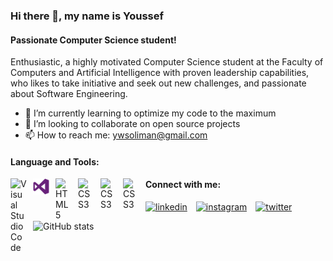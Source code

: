 ### Hi there 👋, my name is Youssef
#### Passionate Computer Science student!
Enthusiastic, a highly motivated Computer Science student at the Faculty of Computers and Artificial Intelligence with proven leadership capabilities, who likes to take initiative and seek out new challenges, and passionate about Software Engineering.

- 🌱 I’m currently learning to optimize my code to the maximum 
- 👯 I’m looking to collaborate on open source projects 
- 📫 How to reach me: ywsoliman@gmail.com

#### Language and Tools:
<img align="left" alt="Visual Studio Code" width="26px" src="https://cdn.jsdelivr.net/gh/devicons/devicon/icons/vscode/vscode-original.svg" style="padding-right:10px;" />
<img align="left" alt="Visual Studio Code" width="26px" src="https://raw.githubusercontent.com/devicons/devicon/1119b9f84c0290e0f0b38982099a2bd027a48bf1/icons/visualstudio/visualstudio-plain.svg" style="padding-right:10px;" />
<img align="left" alt="HTML5" width="26px" src="https://cdn.jsdelivr.net/gh/devicons/devicon/icons/html5/html5-original.svg" style="padding-right:10px;" />
<img align="left" alt="CSS3" width="26px" src="https://cdn.jsdelivr.net/gh/devicons/devicon/icons/css3/css3-original.svg" style="padding-right:10px;" />
<img align="left" alt="CSS3" width="26px" src="https://cdn.jsdelivr.net/gh/devicons/devicon/icons/cplusplus/cplusplus-original.svg" style="padding-right:10px;" />
<img align="left" alt="CSS3" width="26px" src="https://cdn.jsdelivr.net/gh/devicons/devicon/icons/java/java-original.svg" style="padding-right:10px;" />

#### Connect with me:
[<img src='https://cdn.jsdelivr.net/npm/simple-icons@3.0.1/icons/linkedin.svg' alt='linkedin' width='26' style="padding-right:10px;">](https://www.linkedin.com/in/ywsoliman/)
[<img src='https://cdn.jsdelivr.net/npm/simple-icons@3.0.1/icons/instagram.svg' alt='instagram' width='26' style="padding-right:10px;">](https://www.instagram.com/ywsoliman/)
[<img src='https://cdn.jsdelivr.net/npm/simple-icons@3.0.1/icons/twitter.svg' alt='twitter' width='26' style="padding-right:10px;">](https://twitter.com/ywsoliman)  

![GitHub stats](https://github-readme-stats.vercel.app/api?username=ywsoliman&show_icons=true)  